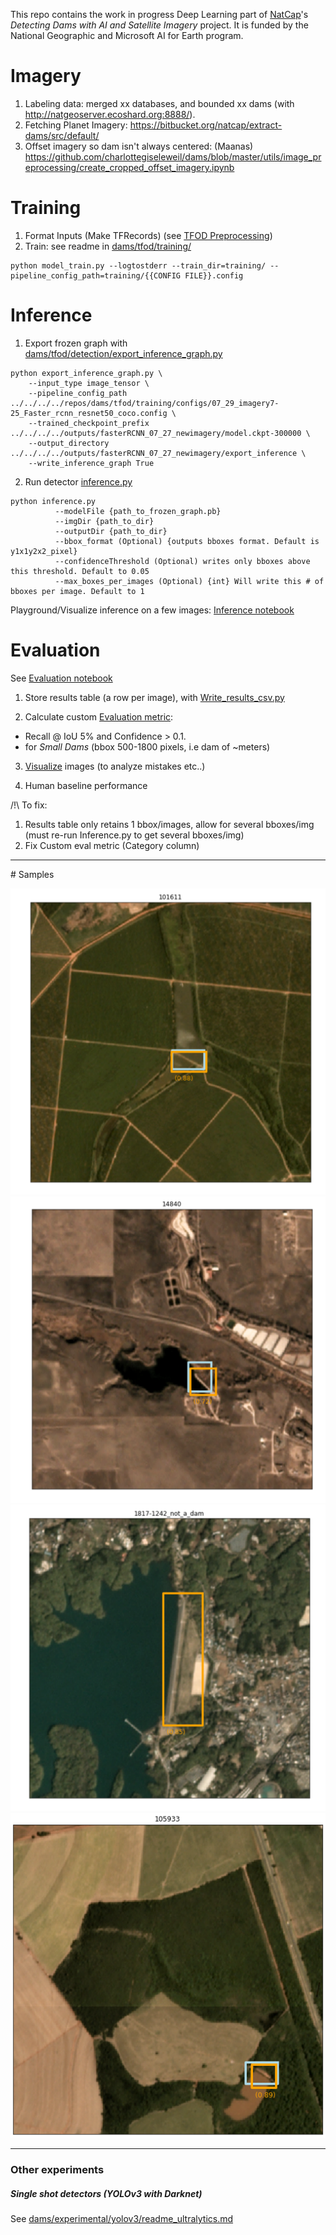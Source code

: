 This repo contains the work in progress Deep Learning part of [NatCap](https://naturalcapitalproject.stanford.edu/)'s *Detecting Dams with AI and Satellite Imagery* project. 
It is funded by the National Geographic and Microsoft AI for Earth program. 

# Imagery

1) Labeling data: merged xx databases, and bounded xx dams (with http://natgeoserver.ecoshard.org:8888/).
2) Fetching Planet Imagery: https://bitbucket.org/natcap/extract-dams/src/default/
3) Offset imagery so dam isn't always centered: (Maanas) https://github.com/charlottegiseleweil/dams/blob/master/utils/image_preprocessing/create_cropped_offset_imagery.ipynb


# Training

1) Format Inputs (Make TFRecords) (see [TFOD Preprocessing](https://github.com/charlottegiseleweil/dams/tree/master/tfod/preprocessing))
2) Train: see readme in [dams/tfod/training/](https://github.com/charlottegiseleweil/dams/tree/master/tfod/training)
```
python model_train.py --logtostderr --train_dir=training/ --pipeline_config_path=training/{{CONFIG FILE}}.config
```

# Inference

1) Export frozen graph with [dams/tfod/detection/export\_inference_graph.py](https://github.com/charlottegiseleweil/dams/tree/master/tfod/detection)
```
python export_inference_graph.py \
    --input_type image_tensor \
    --pipeline_config_path ../../../../repos/dams/tfod/training/configs/07_29_imagery7-25_Faster_rcnn_resnet50_coco.config \
    --trained_checkpoint_prefix ../../../../outputs/fasterRCNN_07_27_newimagery/model.ckpt-300000 \
    --output_directory ../../../../outputs/fasterRCNN_07_27_newimagery/export_inference \
    --write_inference_graph True
```

2) Run detector [inference.py](https://github.com/charlottegiseleweil/dams/tree/master/tfod/detection/inference.py)
```
python inference.py
          --modelFile {path_to_frozen_graph.pb} 
          --imgDir {path_to_dir}
          --outputDir {path_to_dir}
          --bbox_format (Optional) {outputs bboxes format. Default is y1x1y2x2_pixel}
          --confidenceThreshold (Optional) writes only bboxes above this threshold. Default to 0.05
          --max_boxes_per_images (Optional) {int} Will write this # of bboxes per image. Default to 1
```


Playground/Visualize inference on a few images: [Inference notebook](https://github.com/charlottegiseleweil/dams/blob/master/tfod/detection/Inference.ipynb)


# Evaluation
See [Evaluation notebook](https://github.com/charlottegiseleweil/dams/blob/master/evaluation/Evaluation.ipynb)

1) Store results table (a row per image), with [Write\_results_csv.py](https://github.com/charlottegiseleweil/dams/blob/master/evaluation/Write_results_csv.py)

2) Calculate custom [Evaluation metric](https://github.com/charlottegiseleweil/dams/blob/master/evaluation/evaluation_utils.py): 

  * Recall @ IoU 5% and Confidence > 0.1.
  *  for _Small Dams_ (bbox 500-1800 pixels, i.e dam of ~meters)

3) [Visualize](https://github.com/charlottegiseleweil/dams/blob/master/evaluation/viz_utils.py) images (to analyze mistakes etc..)

4) Human baseline performance

/!\ To fix:
1) Results table only retains 1 bbox/images, allow for several bboxes/img (must re-run Inference.py to get several bboxes/img)
2) Fix Custom eval metric (Category column)

_____
# Samples

![](samples/results_FasterRCNN_07-27/TP2.png)
![](samples/results_FasterRCNN_07-27/TP1.png)
![](samples/results_FasterRCNN_07-27/FP1.png)
![](samples/results_FasterRCNN_07-27/TP.png)

______
### Other experiments 
##### Single shot detectors (YOLOv3 with Darknet)
See [dams/experimental/yolov3/readme_ultralytics.md](https://github.com/charlottegiseleweil/dams/blob/master/experimental/yolov3/readme_ultralytics.md)
